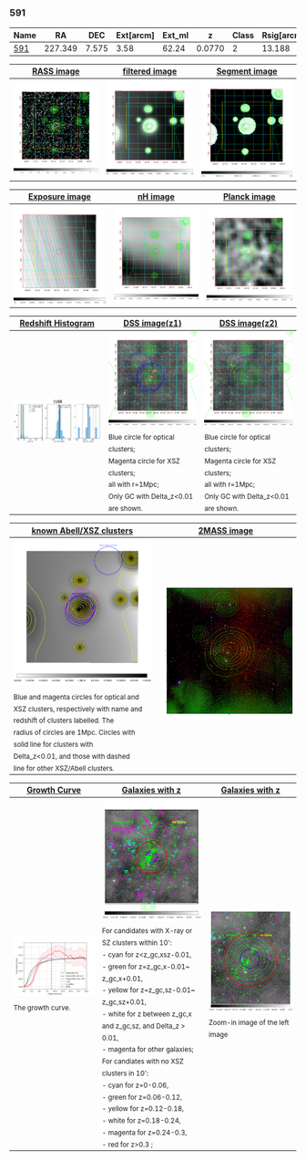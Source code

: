 <div STYLE="page-break-after: always;"></div>

### 591

|Name          |RA          |DEC      | Ext[arcm] | Ext_ml | z    | Class| Rsig[arcmin] | CRsig[c/s] | CR500[c/s] | R500[Mpc] |L500[erg/s]|F500[erg/s/cm^2]| M500[Msun]|Tx[keV]|beta|GC(XSZ,Delta_z<0.01)| GC(OPT,Delta_z<0.01)|GC|alias|
|--------------|------------|------------|---|---|-----------|--------|------|------|----|----|----|----|----|----|----|----|----|----|---|
|[591](script/591.md)     | 227.349       | 7.575       | 3.58    | 62.24   | 0.0770 | 2   | 13.188 |0.177 |0.168 |0.777 |4.567e+43 |3.135e-12 |1.437e+14 |2.742 |2.335 |L03, |Wen, |L03, |t168|

|[RASS image](../image/591/591_img.pdf)|[filtered image](../image/591/591_fil.pdf)|[Segment image](../image/591/591_seg.pdf)|
|-------------------|--------------------|-------------------|
| <img src="../image/591/591_img.png" width="300">  | <img src="../image/591/591_fil.png" width="300">   | <img src="../image/591/591_seg.png" width="300">  |

|[Exposure image](../image/591/591_mex.pdf)| [nH image](../image/591/591_nh.pdf)| [Planck image](../image/591/591_p.pdf)|
|-------------------|--------------------|-------------------|
|<img src="../image/591/591_mex.png" width="300">   | <img src="../image/591/591_nh.png" width="300">    | <img src="../image/591/591_p.png" width="300"> |

|[Redshift Histogram](../image/591/591_zg.pdf) | [DSS image(z1)](../image/591/591_dss_z1.pdf)      |  [DSS image(z2)](../image/591/591_dss_z2.pdf)    |
|-------------------|--------------------|-------------------|
|<img src="../image/591/591_zg.png" width="300"> |<img src="../image/591/591_dss_z1.png" width="300"> <sub><br>Blue circle for optical clusters; <br>Magenta circle for XSZ clusters; <br>all with r=1Mpc; <br>Only GC with Delta_z<0.01 are shown. </sub>| <img src="../image/591/591_dss_z2.png" width="300"><sub><br>Blue circle for optical clusters; <br>Magenta circle for XSZ clusters; <br>all with r=1Mpc; <br>Only GC with Delta_z<0.01 are shown. </sub> |

|[known Abell/XSZ clusters](../image/591/591_m.pdf) | [2MASS image](../image/591/591_2mass.pdf)      |
|-------------------|-------------------|
|<img src=../image/591/591_m.png width="300"> <sub><br>Blue and magenta circles for optical and <br>XSZ clusters, respectively with name and <br>redshift of clusters labelled. The <br>radius of circles are 1Mpc. Circles with <br>solid line for clusters with <br>Delta_z<0.01, and those with dashed <br>line for other XSZ/Abell clusters.        </sub>|<img src="../image/591/591_2mass.png" width="300">  |

|[Growth Curve](../image/591/591_gca_all.png) |[Galaxies with z](../image/591/591_opt_ned.pdf) |[Galaxies with z](../image/591/591_opt_ned_zoom.pdf) |
|-------------------|-------------------|-------------------|
| <img src="../image/591/591_gca_all.png" width="300"> <sub><br>The growth curve.</sub>| <img src=../image/591/591_opt_ned.png width="300"> <br><sub> For candidates with X-ray or SZ clusters within 10': <br> - cyan for z<z_gc,xsz-0.01, <br> - green for z=z_gc,x-0.01~ z_gc,x+0.01, <br> - yellow for z=z_gc,sz-0.01~ z_gc,sz+0.01, <br> - white for z between z_gc,x and z_gc,sz, and Delta_z > 0.01, <br> - magenta for other galaxies; <br>For candiates with no XSZ clusters in 10': <br> - cyan for z=0-0.06, <br> - green for z=0.06-0.12, <br> - yellow for z=0.12-0.18, <br> - white for z=0.18-0.24, <br> - magenta for z=0.24-0.3, <br> - red for z>0.3 ;  </sub>|<img src=../image/591/591_opt_ned_zoom.png width="300">  <br><sub> Zoom-in image of the left image</sub>|




